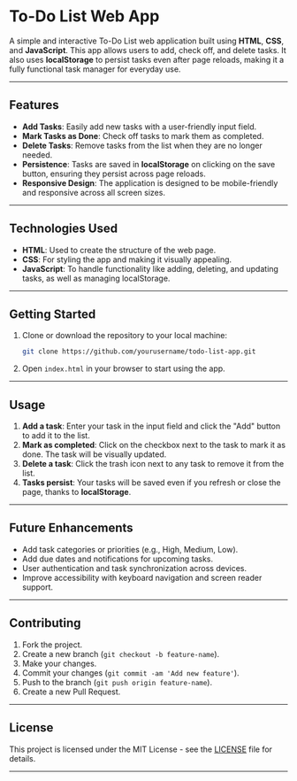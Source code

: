 # To-Do List Web App

A simple and interactive To-Do List web application built using **HTML**, **CSS**, and **JavaScript**. This app allows users to add, check off, and delete tasks. It also uses **localStorage** to persist tasks even after page reloads, making it a fully functional task manager for everyday use.

---

## Features

- **Add Tasks**: Easily add new tasks with a user-friendly input field.
- **Mark Tasks as Done**: Check off tasks to mark them as completed.
- **Delete Tasks**: Remove tasks from the list when they are no longer needed.
- **Persistence**: Tasks are saved in **localStorage** on clicking on the save button, ensuring they persist across page reloads.
- **Responsive Design**: The application is designed to be mobile-friendly and responsive across all screen sizes.

---

## Technologies Used

- **HTML**: Used to create the structure of the web page.
- **CSS**: For styling the app and making it visually appealing.
- **JavaScript**: To handle functionality like adding, deleting, and updating tasks, as well as managing localStorage.

---

## Getting Started

1. Clone or download the repository to your local machine:
   ```bash
   git clone https://github.com/yourusername/todo-list-app.git
   ```

2. Open `index.html` in your browser to start using the app.

---

## Usage

1. **Add a task**: Enter your task in the input field and click the "Add" button to add it to the list.
2. **Mark as completed**: Click on the checkbox next to the task to mark it as done. The task will be visually updated.
3. **Delete a task**: Click the trash icon next to any task to remove it from the list.
4. **Tasks persist**: Your tasks will be saved even if you refresh or close the page, thanks to **localStorage**.

---

## Future Enhancements

- Add task categories or priorities (e.g., High, Medium, Low).
- Add due dates and notifications for upcoming tasks.
- User authentication and task synchronization across devices.
- Improve accessibility with keyboard navigation and screen reader support.

---

## Contributing

1. Fork the project.
2. Create a new branch (`git checkout -b feature-name`).
3. Make your changes.
4. Commit your changes (`git commit -am 'Add new feature'`).
5. Push to the branch (`git push origin feature-name`).
6. Create a new Pull Request.

---

## License

This project is licensed under the MIT License - see the [LICENSE](LICENSE) file for details.

---
